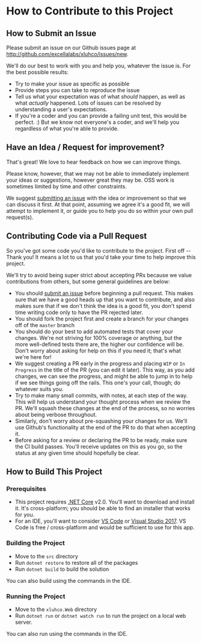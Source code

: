 # How to Contribute to this Project

## How to Submit an Issue

Please submit an issue on our Github issues page at <http://github.com/excellalabs/xluhco/issues/new>.

We'll do our best to work with you and help you, whatever the issue is. For the best possible results:

* Try to make your issue as specific as possible
* Provide steps you can take to reproduce the issue
* Tell us what your expectation was of what *should* happen, as well as what *actually* happened. Lots of issues can be resolved by understanding a user's expectations.
* If you're a coder and you can provide a failing unit test, this would be perfect. :) But we know not everyone's a coder, and we'll help you regardless of what you're able to provide. 

## Have an Idea / Request for improvement?

That's great! We love to hear feedback on how we can improve things.

Please know, however, that we may not be able to immediately implement your ideas or suggestions, however great they may be. OSS work is sometimes limited by time and other constraints.

We suggest [submitting an issue](http://github.com/excellalabs/xluhco/issues/new) with the idea or improvement so that we can discuss it first. At that point, assuming we agree it's a good fit, we will attempt to implement it, or guide you to help you do so within your own pull request(s).

## Contributing Code via a Pull Request

So you've got some code you'd like to contribute to the project. First off -- Thank you! It means a lot to us that you'd take your time to help improve this project.

We'll try to avoid being super strict about accepting PRs because we value contributions from others, but some general guidelines are below:

* You should [submit an issue](http://github.com/excellalabs/xluhco/issues/new) before beginning a pull request. This makes sure that we have a good heads up that you want to contribute, and also makes sure that if we don't think the idea is a good fit, you don't spend time writing code only to have the PR rejected later.
* You should fork the project first and create a branch for your changes off of the `master` branch
* You should do your best to add automated tests that cover your changes. We're not striving for 100% coverage or anything, but the more well-defined tests there are, the higher our confidence will be. Don't worry about asking for help on this if you need it; that's what we're here for!
* We suggest creating a PR early in the progress and placing `WIP` or `In Progress` in the title of the PR (you can edit it later). This way, as you add changes, we can see the progress, and might be able to jump in to help if we see things going off the rails. This one's your call, though; do whatever suits you.
* Try to make many small commits, with notes, at each step of the way. This will help us understand your thought process when we review the PR. We'll squash these changes at the end of the process, so no worries about being verbose throughout.
* Similarly, don't worry about pre-squashing your changes for us. We'll use Github's functionality at the end of the PR to do that when accepting it.
* Before asking for a review or declaring the PR to be ready, make sure the CI build passes. You'll receive updates on this as you go, so the status at any given time should hopefully be clear.

## How to Build This Project

### Prerequisites

* This project requires [.NET Core](https://www.microsoft.com/net/download/core) v2.0. You'll want to download and install it. It's cross-platform; you should be able to find an installer that works for you.
* For an IDE, you'll want to consider [VS Code](https://code.visualstudio.com) or [Visual Studio 2017](https://www.visualstudio.com/). VS Code is free / cross-platform and would be sufficient to use for this app.

### Building the Project

* Move to the `src` directory
* Run `dotnet restore` to restore all of the packages
* Run `dotnet build` to build the solution

You can also build using the commands in the IDE.

### Running the Project

* Move to the `xluhco.Web` directory
* Run `dotnet run` or `dotnet watch run` to run the project on a local web server.

You can also run using the commands in the IDE.
